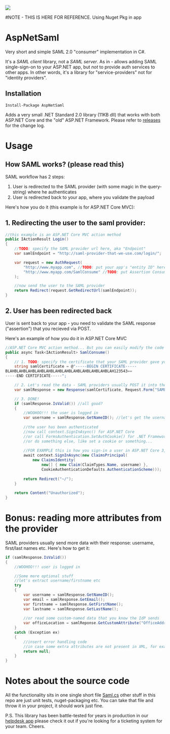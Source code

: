 ![](https://github.com/jitbit/AspNetSaml/actions/workflows/dotnet.yml/badge.svg)

#NOTE - THIS IS HERE FOR REFERENCE. Using Nuget Pkg in app

# AspNetSaml

Very short and simple SAML 2.0 "consumer" implementation in C#.

It's a *SAML client* library, not a *SAML server*. As in - allows adding SAML single-sign-on to your ASP.NET app, but *not* to provide auth services to other apps. In other words, it's a library for "service-providers" not for "identity providers".

## Installation

`Install-Package AspNetSaml`

Adds a very small .NET Standard 2.0 library (11KB dll) that works with both ASP.NET Core and the "old" ASP.NET Framework. Please refer to [releases](https://github.com/jitbit/AspNetSaml/releases) for the change log.

# Usage

## How SAML works? (please read this)

SAML workflow has 2 steps:

1. User is redirected to the SAML provider (with some magic in the query-string) where he authenticates
2. User is redirected back to your app, where you validate the payload

Here's how you do it (this example is for ASP.NET Core MVC):

## 1. Redirecting the user to the saml provider:

```c#
//this example is an ASP.NET Core MVC action method
public IActionResult Login()
{
	//TODO: specify the SAML provider url here, aka "Endpoint"
	var samlEndpoint = "http://saml-provider-that-we-use.com/login/";

	var request = new AuthRequest(
		"http://www.myapp.com", //TODO: put your app's "entity ID" here
		"http://www.myapp.com/SamlConsume" //TODO: put Assertion Consumer URL (where the provider should redirect users after authenticating)
	);

	//now send the user to the SAML provider
	return Redirect(request.GetRedirectUrl(samlEndpoint));
}
```

## 2. User has been redirected back

User is sent back to your app - you need to validate the SAML response ("assertion") that you recieved via POST.

Here's an example of how you do it in ASP.NET Core MVC

```c#
//ASP.NET Core MVC action method... But you can easily modify the code for old .NET Framework, Web-forms etc.
public async Task<IActionResult> SamlConsume()
{
	// 1. TODO: specify the certificate that your SAML provider gave you
	string samlCertificate = @"-----BEGIN CERTIFICATE-----
BLAHBLAHBLAHBLAHBLAHBLAHBLAHBLAHBLAHBLAHBLAHBLAH123543==
-----END CERTIFICATE-----";

	// 2. Let's read the data - SAML providers usually POST it into the "SAMLResponse" var
	var samlResponse = new Response(samlCertificate, Request.Form["SAMLResponse"]);

	// 3. DONE!
	if (samlResponse.IsValid()) //all good?
	{
		//WOOHOO!!! the user is logged in
		var username = samlResponse.GetNameID(); //let's get the username
		
		//the user has been authenticated
		//now call context.SignInAsync() for ASP.NET Core
		//or call FormsAuthentication.SetAuthCookie() for .NET Framework
		//or do something else, like set a cookie or something...
		
		//FOR EXAMPLE this is how you sign-in a user in ASP.NET Core 3,5,6,7
		await context.SignInAsync(new ClaimsPrincipal(
			new ClaimsIdentity(
				new[] { new Claim(ClaimTypes.Name, username) },
				CookieAuthenticationDefaults.AuthenticationScheme)));
		
		return Redirect("~/");
	}
	
	return Content("Unauthorized");
}
```

# Bonus: reading more attributes from the provider

SAML providers usually send more data with their response: username, first/last names etc. Here's how to get it:

```c#
if (samlResponse.IsValid())
{
	//WOOHOO!!! user is logged in

	//Some more optional stuff
	//let's extract username/firstname etc
	try
	{
		var username = samlResponse.GetNameID();
		var email = samlResponse.GetEmail();
		var firstname = samlResponse.GetFirstName();
		var lastname = samlResponse.GetLastName();
		
		//or read some custom-named data that you know the IdP sends
		var officeLocation = samlReponse.GetCustomAttribute("OfficeAddress");
	}
	catch (Exception ex)
	{
		//insert error handling code
		//in case some extra attributes are not present in XML, for example
		return null;
	}
}
```

# Notes about the source code

All the functionality sits in one single short file [Saml.cs](https://github.com/jitbit/AspNetSaml/blob/master/AspNetSaml/Saml.cs) other stuff in this repo are just unit tests, nuget-packaging etc. You can take that file and throw it in your project, it should work just fine.

P.S. This library has been battle-tested for years in production in our [helpdesk app](https://www.jitbit.com/helpdesk/) please check it out if you're looking for a ticketing system for your team. Cheers.